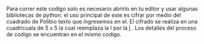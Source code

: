 Para correr este codigo solo es necesario abrirlo en tu editor y usar algunas bibliotecas de python.
el uso principal de este es cifrar por medio del cuadrado de Polibio texto que ingresemos en el. El cifrado se realiza en una cuadricuala de 5 x 5 la cual reemplaza la l por la j . 
Los detalles del proceso de codigo se encuentran en el mismo codigo. 
